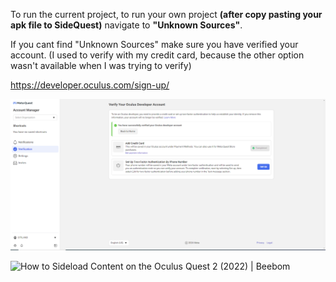 To run the current project, to run your own project **(after copy pasting your apk file to SideQuest)** navigate to **"Unknown Sources"**.

If you cant find "Unknown Sources" make sure you have verified your account. (I used to verify with my credit card, because the other option wasn't available when I was trying to verify) 

https://developer.oculus.com/sign-up/ 

![image.png](/.attachments/image-649285aa-e1de-4481-b18a-ee3761839f9d.png)


<IMG  src="https://beebom.com/wp-content/uploads/2021/11/Unknown-sources-1.jpg?w=640"  alt="How to Sideload Content on the Oculus Quest 2 (2022) | Beebom"/>